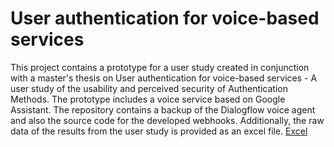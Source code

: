 # User authentication for voice-based services
This project contains a prototype for a user study created in conjunction with a master's thesis on User authentication for voice-based services - A user study of the usability and perceived security of Authentication Methods.
The prototype includes a voice service based on Google Assistant. The repository contains a backup of the Dialogflow voice agent and also the source code for the developed webhooks. Additionally, the raw data of the results from the user study is provided as an excel file.
[Excel](UserStudyData.xlsx)
